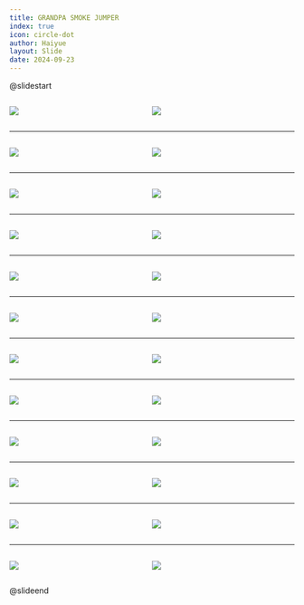 ```yaml
---
title: GRANDPA SMOKE JUMPER
index: true
icon: circle-dot
author: Haiyue
layout: Slide
date: 2024-09-23
---
```

 
@slidestart

<div style="display:flex">
<div style="flex:1">

![](/reading/english/Level-X/GRANDPA%20SMOKE%20JUMPER/001.webp)
</div>
<div style="flex:1">

![](/reading/english/Level-X/GRANDPA%20SMOKE%20JUMPER/002.webp)
</div>
</div>

---

<div style="display:flex">
<div style="flex:1">

![](/reading/english/Level-X/GRANDPA%20SMOKE%20JUMPER/003.webp)
</div>
<div style="flex:1">

![](/reading/english/Level-X/GRANDPA%20SMOKE%20JUMPER/004.webp)
</div>
</div>

---

<div style="display:flex">
<div style="flex:1">

![](/reading/english/Level-X/GRANDPA%20SMOKE%20JUMPER/005.webp)
</div>
<div style="flex:1">

![](/reading/english/Level-X/GRANDPA%20SMOKE%20JUMPER/006.webp)
</div>
</div>

---

<div style="display:flex">
<div style="flex:1">

![](/reading/english/Level-X/GRANDPA%20SMOKE%20JUMPER/007.webp)
</div>
<div style="flex:1">

![](/reading/english/Level-X/GRANDPA%20SMOKE%20JUMPER/008.webp)
</div>
</div>

---

<div style="display:flex">
<div style="flex:1">

![](/reading/english/Level-X/GRANDPA%20SMOKE%20JUMPER/009.webp)
</div>
<div style="flex:1">

![](/reading/english/Level-X/GRANDPA%20SMOKE%20JUMPER/010.webp)
</div>
</div>

---

<div style="display:flex">
<div style="flex:1">

![](/reading/english/Level-X/GRANDPA%20SMOKE%20JUMPER/011.webp)
</div>
<div style="flex:1">

![](/reading/english/Level-X/GRANDPA%20SMOKE%20JUMPER/012.webp)
</div>
</div>

---

<div style="display:flex">
<div style="flex:1">

![](/reading/english/Level-X/GRANDPA%20SMOKE%20JUMPER/013.webp)
</div>
<div style="flex:1">

![](/reading/english/Level-X/GRANDPA%20SMOKE%20JUMPER/014.webp)
</div>
</div>

---

<div style="display:flex">
<div style="flex:1">

![](/reading/english/Level-X/GRANDPA%20SMOKE%20JUMPER/015.webp)
</div>
<div style="flex:1">

![](/reading/english/Level-X/GRANDPA%20SMOKE%20JUMPER/016.webp)
</div>
</div>

---

<div style="display:flex">
<div style="flex:1">

![](/reading/english/Level-X/GRANDPA%20SMOKE%20JUMPER/017.webp)
</div>
<div style="flex:1">

![](/reading/english/Level-X/GRANDPA%20SMOKE%20JUMPER/018.webp)
</div>
</div>

---

<div style="display:flex">
<div style="flex:1">

![](/reading/english/Level-X/GRANDPA%20SMOKE%20JUMPER/019.webp)
</div>
<div style="flex:1">

![](/reading/english/Level-X/GRANDPA%20SMOKE%20JUMPER/020.webp)
</div>
</div>

---

<div style="display:flex">
<div style="flex:1">

![](/reading/english/Level-X/GRANDPA%20SMOKE%20JUMPER/021.webp)
</div>
<div style="flex:1">

![](/reading/english/Level-X/GRANDPA%20SMOKE%20JUMPER/022.webp)
</div>
</div>

---

<div style="display:flex">
<div style="flex:1">

![](/reading/english/Level-X/GRANDPA%20SMOKE%20JUMPER/023.webp)
</div>
<div style="flex:1">

![](/reading/english/Level-X/GRANDPA%20SMOKE%20JUMPER/024.webp)
</div>
</div>

@slideend